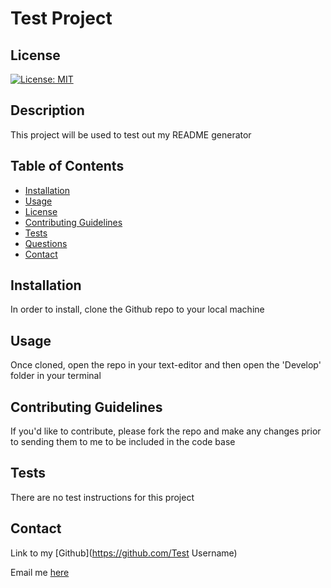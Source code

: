 
# Test Project

## License
[![License: MIT](https://img.shields.io/badge/License-MIT-yellow.svg)](https://opensource.org/licenses/MIT)

## Description
This project will be used to test out my README generator

## Table of Contents
* [Installation](#installation)
* [Usage](#usage)
* [License](#license)
* [Contributing Guidelines](#contributing-guidelines)
* [Tests](#tests)
* [Questions](#questions)
* [Contact](#contact)

## Installation
In order to install, clone the Github repo to your local machine

## Usage
Once cloned, open the repo in your text-editor and then open the 'Develop' folder in your terminal

## Contributing Guidelines
If you'd like to contribute, please fork the repo and make any changes prior to sending them to me to be included in the code base

## Tests
There are no test instructions for this project

## Contact
Link to my [Github](https://github.com/Test Username)

Email me [here](mailto:test@gmail.com)
